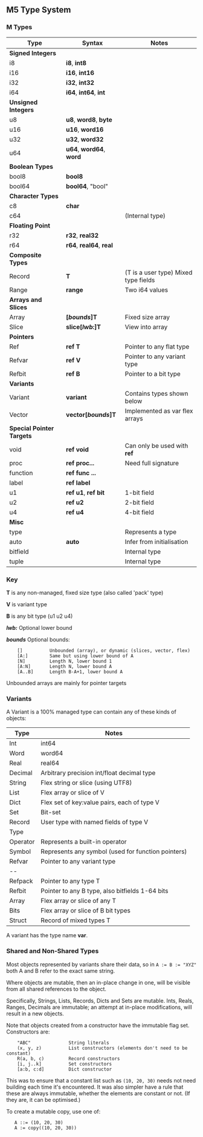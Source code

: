 ## M5 Type System


### M Types

Type |  Syntax | Notes
--- | --- | ---
**Signed Integers** | 
i8 | **i8**, **int8**
i16 | **i16**, **int16**
i32 | **i32**, **int32**
i64 | **i64**, **int64**, **int**
**Unsigned Integers** | |
u8 | **u8**, **word8**, **byte**
u16 | **u16**, **word16**
u32 | **u32**, **word32**
u64 | **u64**, **word64**, **word**
**Boolean Types** |
bool8 | **bool8** |
bool64 | **bool64**, "bool"|
**Character Types** |
c8 | **char** |
c64 | | (Internal type) |
**Floating Point** |
r32 | **r32**, **real32**
r64 | **r64**, **real64**, **real**
**Composite Types** |
Record | **T** | (T is a user type) Mixed type fields
Range | **range** | Two i64 values
**Arrays and Slices** |
Array | **[*bounds*]T** | Fixed size array
Slice | **slice[*lwb:*]T** | View into array
**Pointers** |
Ref | **ref T**| Pointer to any flat type
Refvar | **ref V**| Pointer to any variant type
Refbit | **ref B**| Pointer to a bit type
**Variants** |
Variant | **variant** | Contains types shown below
Vector | **vector[*bounds*]T** | Implemented as var flex arrays
**Special Pointer Targets** |
void | **ref void** | Can only be used with **ref**
proc | **ref proc...** | Need full signature
function | **ref func ...**
label |**ref label**
u1 | **ref u1**, **ref bit** | 1-bit field
u2 | **ref u2** | 2-bit field
u4 | **ref u4** | 4-bit field
 **Misc** |
type | | Represents a type
auto | **auto** | Infer from initialisation
bitfield | |Internal type |
tuple |  | Internal type |

### Key

**T** is any non-managed, fixed size type (also called 'pack' type)

**V** is variant type

**B** is any bit type (u1 u2 u4)

***lwb:*** Optional lower bound

***bounds*** Optional bounds:
 ```
     []          Unbounded (array), or dynamic (slices, vector, flex)
     [A:]        Same but using lower bound of A
     [N]         Length N, lower bound 1
     [A:N]       Length N, lower bound A
     [A..B]      Length B-A+1, lower bound A
```
Unbounded arrays are mainly for pointer targets

### Variants

A Variant is a 100% managed type can contain any of these kinds of objects:

Type | Notes
--- | ---
Int |  int64
Word | word64
Real |  real64
Decimal |  Arbitrary precision int/float decimal type
String |   Flex string or slice (using UTF8)
List |  Flex array or slice of V
Dict |  Flex set of key:value pairs, each of type V
Set |  Bit-set
Record | User type with named fields of type V
Type |   |       Represents any type
Operator |   Represents a built-in operator
Symbol |    Represents any symbol (used for function pointers)
Refvar |    Pointer to any variant type
-- |
Refpack |    Pointer to any type T
Refbit |    Pointer to any B type, also bitfields 1-64 bits
Array |    Flex array or slice of any T
Bits |    Flex array or slice of B bit types
Struct | Record of mixed types T

A variant has the type name **var**.
    
### Shared and Non-Shared Types

Most objects represented by variants share their data, so in `A := B := "XYZ"` both A and B refer to the exact same string.

Where objects are mutable, then an in-place change in one, will be visible from all shared references to the object.

Specifically, Strings, Lists, Records, Dicts and Sets are mutable. Ints, Reals, Ranges, Decimals are immutable; an attempt at in-place modifications, will result
in a new objects.

Note that objects created from a constructor have the immutable flag set. Constructors are:
```
    "ABC"              String literals
    (x, y, z)          List constructors (elements don't need to be constant)
    R(a, b, c)         Record constructors
    [i, j..k]          Set constructors
    [a:b, c:d]         Dict constructor
```
This was to ensure that a constant list such as `(10, 20, 30)` needs not need building each time it's encountered. It was also simpler have a rule that these are always immutable, whether the elements are constant or not. (If they are, it can be optimised.)

To create a mutable copy, use one of:
````
   A ::= (10, 20, 30)
   A := copy((10, 20, 30))
````
